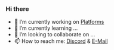 ### Hi there

- 🔭 I’m currently working on [Platforms](https://neldox.tech)
- 🌱 I’m currently learning ...
- 👯 I’m looking to collaborate on ...
- 📫 How to reach me: [Discord](https://discord.com/users/938588350942707783) & [E-Mail](mailto:contact@neldox.tech)
